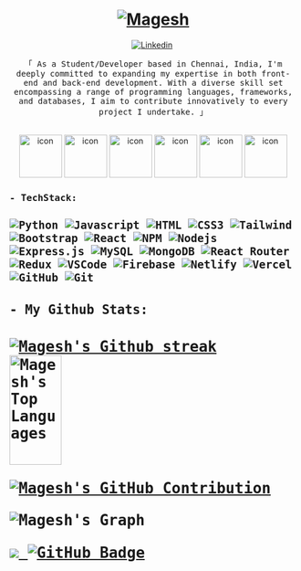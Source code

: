 <!-- Intro  -->
<h1 align="center">
        <a href="https://git.io/typing-svg"><img src="https://readme-typing-svg.herokuapp.com?font=Righteous&pause=300&color=3368FF&size=35&center=true&vCenter=true&random=false&width=435&lines=Hi+all+!+%F0%9F%91%8B+;+I'm+Magesh!" alt="Magesh" />
        </a>
</h1>

<div align="center">
        
<a href="https://www.linkedin.com/in/magesh-m-844298236/"><img src="https://img.shields.io/badge/linkedin-%230077B5.svg?&style=for-the-badge&logo=linkedin&logoColor=white" alt="Linkedin" /></a>&nbsp;

<div/>

<div align="center">
        
<p>
        <samp>「 As a Student/Developer based in Chennai, India, I'm deeply committed to expanding my expertise in both front-end and back-end development. With a diverse skill set encompassing a range of programming languages, frameworks, and databases, I aim to contribute innovatively to every project I undertake. 」
        </samp>
</p>

<div/>
<br>

<div align="center">
  <img src="https://techstack-generator.vercel.app/js-icon.svg" alt="icon"width="75" height="75" />
  <img src="https://techstack-generator.vercel.app/react-icon.svg" alt="icon" width="75" height="75" />
   <img src="https://techstack-generator.vercel.app/restapi-icon.svg" alt="icon" width="75" height="75" />
  <img src="https://techstack-generator.vercel.app/mysql-icon.svg" alt="icon" width="75" height="75" />
  <img src="https://techstack-generator.vercel.app/redux-icon.svg" alt="icon" width="75" height="75"/>
  <img src="https://techstack-generator.vercel.app/python-icon.svg" alt="icon" width="75" height="75" />
        
<div/>

<div align="left">
<h3><samp> - TechStack:<samp/><h3/>

![Python](https://img.shields.io/badge/python-3670A0?style=for-the-badge&logo=python&logoColor=ffdd54)
![Javascript](https://img.shields.io/badge/Javascript-F0DB4F?style=for-the-badge&labelColor=black&logo=javascript&logoColor=F0DB4F)
![HTML](https://img.shields.io/badge/HTML5-E34F26?style=for-the-badge&logo=html5&logoColor=white)
![CSS3](https://img.shields.io/badge/CSS3-1572B6?style=for-the-badge&logo=css3&logoColor=white)
![Tailwind](https://img.shields.io/badge/Tailwind_CSS-092749?style=for-the-badge&logo=tailwindcss&logoColor=06B6D4&labelColor=000000)
![Bootstrap](https://img.shields.io/badge/Bootstrap-563D7C?style=for-the-badge&logo=bootstrap&logoColor=white)
![React](https://img.shields.io/badge/-React-61DBFB?style=for-the-badge&labelColor=black&logo=react&logoColor=61DBFB)
![NPM](https://img.shields.io/badge/NPM-%23000000.svg?style=for-the-badge&logo=npm&logoColor=white)
![Nodejs](https://img.shields.io/badge/Nodejs-3C873A?style=for-the-badge&labelColor=black&logo=node.js&logoColor=3C873A)
![Express.js](https://img.shields.io/badge/Express.js-000000?style=for-the-badge&logo=express&logoColor=white)
![MySQL](https://img.shields.io/badge/mysql-%2300f.svg?style=for-the-badge&logo=mysql&logoColor=white)
![MongoDB](https://img.shields.io/badge/MongoDB-4EA94B?style=for-the-badge&logo=mongodb&logoColor=white)
![React Router](https://img.shields.io/badge/React_Router-CA4245?style=for-the-badge&logo=react-router&logoColor=white)
![Redux](https://img.shields.io/badge/redux-%23593d88.svg?style=for-the-badge&logo=redux&logoColor=white)
![VSCode](https://img.shields.io/badge/Visual_Studio-0078d7?style=for-the-badge&logo=visual%20studio&logoColor=white)
![Firebase](https://img.shields.io/badge/firebase-%23039BE5.svg?style=for-the-badge&logo=firebase)
![Netlify](https://img.shields.io/badge/netlify-%23000000.svg?style=for-the-badge&logo=netlify&logoColor=#00C7B7)
![Vercel](https://img.shields.io/badge/vercel-%23000000.svg?style=for-the-badge&logo=vercel&logoColor=white)
![GitHub](https://img.shields.io/badge/GitHub-%23121011.svg?style=for-the-badge&logo=github&logoColor=white)
![Git](https://img.shields.io/badge/Git-F05032?style=for-the-badge&logo=git&logoColor=white)

<div/>


<h3><samp> - My Github Stats:<samp/><h3/>
<div>
<p >
<a href="https://github.com/mightbegood12">
        <img src="https://github-readme-streak-stats.herokuapp.com/?user=mightbegood12&theme=radical&border=7F3FBF&background=0D1117" alt="Magesh's Github streak"/>
</a>
        <a href="https://github.com/mightbegood12"><img alt="Magesh's Top Languages" src="https://denvercoder1-github-readme-stats.vercel.app/api/top-langs/?username=mightbegood12&langs_count=8&layout=compact&theme=react&border_color=7F3FBF&bg_color=0D1117&title_color=F85D7F&icon_color=F8D866" height="192px" width="42.5%"/>
        </a>
</p>
        <p>
          <a href="https://github.com/mightbegood12">
            <img src="https://github-profile-summary-cards.vercel.app/api/cards/profile-details?username=mightbegood12&theme=radical" alt="Magesh's GitHub Contribution"/>
          </a>
        </p>
<div/>

![Magesh's Graph](https://github-readme-activity-graph.vercel.app/graph?username=mightbegood12&custom_title=Magesh's%20GitHub%20Activity%20Graph&bg_color=0D1117&color=7F3FBF&line=7F3FBF&point=7F3FBF&area_color=FFFFFF&title_color=FFFFFF&area=true)

<a href="https://github.com/Meghna-DAS/github-profile-views-counter">
    <img src="https://komarev.com/ghpvc/?username=mightbegood12">

</a>
<a href="https://github.com/mightbegood12?tab=followers"><img src="https://img.shields.io/github/followers/mightbegood12?label=Followers&style=social" alt="GitHub Badge"></a>
